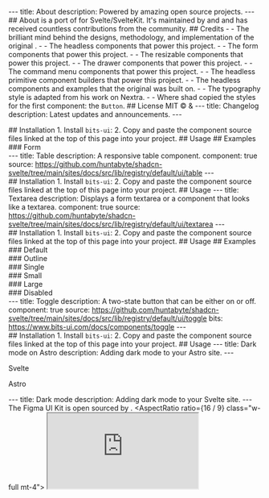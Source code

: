 --- title: About description: Powered by amazing open source projects. --- ## About is a port of for Svelte/SvelteKit. It's maintained by and and has received countless contributions from the community. ## Credits - - The brilliant mind behind the designs, methodology, and implementation of the original . - - The headless components that power this project. - - The form components that power this project. - - The resizable components that power this project. - - The drawer components that power this project. - - The command menu components that power this project. - - The headless primitive component builders that power this project. - - The headless components and examples that the original was built on. - - The typography style is adapted from his work on Nextra. - - Where shad copied the styles for the first component: the `Button`. ## License MIT © & --- title: Changelog description: Latest updates and announcements. --- <script> import { Steps, Callout, ComponentPreview } from '$lib/components/docs' import DashboardDark from '$lib/img/blocks/dashboard-1-dark.jpg?enhanced'; import DashboardLight from '$lib/img/blocks/dashboard-1.jpg?enhanced'; </script> ## March 2024 ### Introducing Blocks  are ready-made components that you can use to build your apps. They are fully responsive, accessible, and composable, meaning they are built using the same principles as the rest of the components in shadcn-svelte. <enhanced:img src={DashboardDark} alt="A screenshot of the dashboard-01 block" class="h-full w-full hidden dark:block mt-6" /> <enhanced:img src={DashboardLight} alt="A screenshot of the dashboard-01 block" class="h-full w-full block dark:hidden mt-6" />  only supports React at the moment, so you can't customize them like you can the original from . However, if having support for Svelte interests you, I'm sure the v0 team would love to hear about it. :) ### New Component: Breadcrumb We've added a new component to the project, . <ComponentPreview name="breadcrumb-demo"> <div /> </ComponentPreview> ### New Component: Scroll Area We've added a new component to the project, , which is built on top of the  component from Bits UI. It supports both vertical and horizontal scrolling, and is designed to provide a consistent experience across all browsers and platforms. #### Examples <ComponentPreview name="scroll-area-demo"> <div /> </ComponentPreview> <ComponentPreview name="scroll-area-horizontal"> <div /> </ComponentPreview> ## February 2024 ### New Component: Resizable We've added a new component to the project, , which is built on top of . PaneForge is still in an early stage, so be sure to raise any issues you find with the library on the . <ComponentPreview name="resizable-demo"> <div /> </ComponentPreview> ### Updated Icon Imports After some feedback about dev server performance, we've updated the way we import icons. With this change, we've decided to move away from the unmaintained `radix-icons-svelte` package to  for the `new-york` style. Instead of importing icons like so:  We now import them directly:  With deep imports, we're preventing Vite from optimizing the entire icon collections, and instead only optimizing the icons that are actually used in your project. From what we've seen, this has a massive impact on dev server performance. Enjoy! 🚀 ### Major Forms Update Formsnap has been completely rewritten to be more flexible, easier to use, and less opinionated. This means we've had to make some changes to the way we use it in `shadcn-svelte`, but once you get the hang of it, you'll find it's much more powerful and less restrictive than the previous iteration. Since the changes are so significant, there isn't a direct migration path from the old version to the new version. You'll need to update your components to use the new API, as well as ensure you're using the latest version of `formsnap` and `sveltekit-superforms`. All of the `Form` components have been updated to use the new API, and you can see live examples of them on the  page. Visit the  documentation  to learn more about the new API and how its used. ## January 2024 We've added four new components to the project, , , , & . ### New Component: Carousel We've added a new component to the project, . <ComponentPreview name="carousel-demo"> <div /> </ComponentPreview> ### New Component: Drawer The Drawer is built on top of  and is a port of , originally created by  for React. <ComponentPreview name="drawer-demo"> <div/> </ComponentPreview> ### New Component: Sonner The Sonner component is provided by , which is a Svelte port of , originally created by  for React. <ComponentPreview name="sonner-demo"> <div/> </ComponentPreview> ### New Component: Pagination Pagination leverages the  component from Bits UI. <ComponentPreview name="pagination-demo"> <div/> </ComponentPreview> ## December 2023 We've added three new components to the project, , , & . ### New Component: Calendar <ComponentPreview name="calendar-demo"> <div/> </ComponentPreview> ### New Component: Range Calendar <ComponentPreview name="range-calendar-demo"> <div/> </ComponentPreview> ### New Component: Date Picker <ComponentPreview name="date-picker-demo"> <div/> </ComponentPreview> ## November 2023 ### New Component: Toggle Group We've added a new component to the library, . <ComponentPreview name="toggle-group-demo"> <div /> </ComponentPreview> ## October 2023 We've added two new components to the library,  & . We've also made some updates to the `<Form.Label />` component that you'll want to be aware of. ### New Component: Command Command is a component that allows you to create a command palette. It's built on top of , which is a Svelte port of . The library is still in its infancy, but we're excited to see where it goes. If you notice any issues, please  with the library. <ComponentPreview name="command-dialog"> <div /> </ComponentPreview> Be sure to check out the  docs for more information. ### New Component: Combobox Combobox is a combination of the `<Command />` & `<Popover />` components. It allows you to create a searchable dropdown menu. <ComponentPreview name="combobox-demo"> <div /> </ComponentPreview> Be sure to check out the  docs for more information. ### Updates to Form #### Form.Label Changes Since we had to make some internal changes to formsnap to fix outstanding issues, there is a slight modification we have to make to the `<Form.Label />` component. The `ids` returned from `getFormField` is now a store, so we need to prefix it with `$`when we use it.  ### Form.Control Formsnap introduced a new component`<Form.Control />`which wraps non-traditional form elements. This allows us to ensure the components are accessible, and work well with the rest of the form components. You'll need to define & export that control in your`form/index.ts`file.  ## August 2023 - Transitions & More ### Transitions To support both enter and exit transitions, we've had to move from`tailwindcss-animate`to . You can still use the`tailwindcss-animate`if you'd like, but you won't have exit transitions on most components. To get the updated transition support, be sure to upgrade to the latest version of`bits-ui`, which at the time of this writing is `0.5.0`. We now provide a custom transition `flyAndScale`) which most components use. It's added to the`utils.ts`file when you`init`a new project. #### Migration If you're using`tailwindcss-animate`and want to migrate to the new transition system, you'll need to do the following: Update your`utils.ts`file to include the`flyAndScale`transition:  Inside the components that use transitions/animations, you'll need to remove the animation classes and add the transition. Here's an example of the`AlertDialog.Content`component:  If you're unsure which specific classes should be removed, you can reference the components in the  to see the changes. ### Events Previous, we were using the same syntax as  for events, as we were simply forwarding them. So you'd have to do`on:m-click`or`on:m-keydown`. While this isn't a huge deal, since we're using components, we decided we wanted to use the same syntax as you would for any other Svelte component. So now you can just do `on:click`or`on:keydown`. Behind the scenes, we're redispatching the event, so the contents of the event are the same, but the syntax is a bit more familiar. #### Migration To migrate to the new event syntax, you'll need to update your components that are forwarding the `m-`events. Ensure you're on the latest version of`bits-ui`before doing so. --- title: CLI description: Use the CLI to add components to your project. --- <script> import { PMExecute } from '$lib/components/docs' </script> ## init Use the`init`command to initialize dependencies for a new project. The`init`command installs dependencies, adds the`cn`util, configures`tailwind.config.cjs`, and creates CSS variables for the project. <PMExecute command="shadcn-svelte@latest init" /> You will be asked a few questions to configure `components.json`:  ### Options  ## add Use the `add`command to add components and dependencies to your project. <PMExecute command="shadcn-svelte@latest add " /> You will be presented with a list of components to choose from:  ### Options  ## update Use the`update`command to update components in your project. This will overwrite any modifications you've made to the components, so be sure to commit your changes before running this command. <PMExecute command="shadcn-svelte@latest update " /> ### Options  ## Outgoing Requests ### Proxy This enables the use of a proxy when sending out requests to fetch from the`shadcn`registry. If the`HTTP*PROXY`or`http_proxy`environment variables have been set, the request library underneath will respect the proxy settings. --- title: components.json description: Configuration for your project. --- <script> import { Callout, ComponentPreview, PMExecute } from '$lib/components/docs' </script> The`components.json`file holds configuration for your project. We use it to understand how your project is set up and how to generate components customized for your project. <Callout class="mt-6"> Note: The <code>components.json</code> file is optional and **only required if you're using the CLI** to add components to your project. If you're using the copy and paste method, you don't need this file. </Callout> You can create a`components.json`file in your project by running the following command: <PMExecute command="shadcn-svelte@latest init" /> See the  for more information. ## $schema You can see the JSON Schema for`components.json`.  ## style The style for your components. **This cannot be changed after initialization.**  <ComponentPreview name="card-with-form"> <div /> </ComponentPreview> ## tailwind Configuration to help the CLI understand how Tailwind CSS is set up in your project. See the  for how to set up Tailwind CSS. ### tailwind.config Path to where your`tailwind.config.js`file is located.  ### tailwind.css Path to the CSS file that imports Tailwind CSS into your project.  ### tailwind.baseColor This is used to generate the default color palette for your components. **This cannot be changed after initialization.**  ## aliases The CLI uses these values and the`alias`config from your`svelte.config.js`file to place generated components in the correct location. Path aliases have to be set up in your`svelte.config.js`file. ### aliases.utils Import alias for your utility functions.  ### aliases.components Import alias for your components.  ## Typescript --- title: Accordion description: A vertically stacked set of interactive headings that each reveal a section of content. component: true source: https://github.com/huntabyte/shadcn-svelte/tree/main/sites/docs/src/lib/registry/default/ui/accordion bits: https://www.bits-ui.com/docs/components/accordion --- <script> import { ComponentPreview, ManualInstall, PMAddComp, PMInstall } from '$lib/components/docs'; </script> <ComponentPreview name="accordion-demo" class="]:sm:max-w-"> <div /> </ComponentPreview> ## Installation <PMAddComp name="accordion" /> <ManualInstall> 1. Install`bits-ui`: <PMInstall command="bits-ui" /> 2. Copy and paste the component source files linked at the top of this page into your project. </ManualInstall> ## Usage --- title: Alert Dialog description: A modal dialog that interrupts the user with important content and expects a response. featured: true component: true source: https://github.com/huntabyte/shadcn-svelte/tree/main/sites/docs/src/lib/registry/default/ui/alert-dialog bits: https://www.bits-ui.com/docs/components/alert-dialog --- <script> import { ComponentPreview, ManualInstall, PMAddComp, PMInstall } from '$lib/components/docs'; </script> <ComponentPreview name="alert-dialog-demo"> <div /> </ComponentPreview> ## Installation <PMAddComp name="alert-dialog" /> <ManualInstall> 1. Install `bits-ui`: <PMInstall command="bits-ui" /> 2. Copy and paste the component source files linked at the top of this page into your project. </ManualInstall> ## Usage --- title: Alert description: Displays a callout for user attention. component: true source: https://github.com/huntabyte/shadcn-svelte/tree/main/sites/docs/src/lib/registry/default/ui/alert --- <script> import { ComponentPreview, ManualInstall, PMAddComp } from '$lib/components/docs'; </script> <ComponentPreview name="alert-demo"> <div /> </ComponentPreview> ## Installation <PMAddComp name="alert" /> <ManualInstall> 1. Copy and paste the component source files linked at the top of this page into your project. </ManualInstall> ## Usage  ## Examples ### Default <ComponentPreview name="alert-demo"> <div /> </ComponentPreview> ### Destructive <ComponentPreview name="alert-destructive"> <div /> </ComponentPreview> --- title: Aspect Ratio description: Displays content within a desired ratio. component: true source: https://github.com/huntabyte/shadcn-svelte/tree/main/sites/docs/src/lib/registry/default/ui/aspect-ratio bits: https://www.bits-ui.com/docs/components/aspect-ratio --- <script> import { ComponentPreview, ManualInstall, PMAddComp, PMInstall } from '$lib/components/docs'; </script> <ComponentPreview name="aspect-ratio-demo"> <div/> </ComponentPreview> ## Installation <PMAddComp name="aspect-ratio" /> <ManualInstall> 1. Install `bits-ui`: <PMInstall command="bits-ui" /> 2. Copy and paste the component source files linked at the top of this page into your project. </ManualInstall> ## Usage --- title: Avatar description: An image element with a fallback for representing the user. component: true source: https://github.com/huntabyte/shadcn-svelte/tree/main/sites/docs/src/lib/registry/default/ui/avatar bits: https://www.bits-ui.com/docs/components/avatar --- <script> import { ComponentPreview, ManualInstall, PMAddComp, PMInstall } from '$lib/components/docs'; </script> <ComponentPreview name="avatar-demo"> <div/> </ComponentPreview> ## Installation <PMAddComp name="avatar" /> <ManualInstall> 1. Install `bits-ui`: <PMInstall command="bits-ui" /> 2. Copy and paste the component source files linked at the top of this page into your project. </ManualInstall> ## Usage --- title: Badge description: Displays a badge or a component that looks like a badge. component: true source: https://github.com/huntabyte/shadcn-svelte/tree/main/sites/docs/src/lib/registry/default/ui/badge --- <script> import { ComponentPreview, ManualInstall, PMAddComp } from '$lib/components/docs'; import { BadgeDemo, BadgeDestructive, BadgeOutline, BadgeSecondary } from '$lib/registry/default/example' </script> <ComponentPreview name="badge-demo"> <div /> </ComponentPreview> ## Installation <PMAddComp name="badge" /> <ManualInstall> 1. Copy and paste the component source files linked at the top of this page into your project. </ManualInstall> ## Usage   ### Link You can use the `badgeVariants`helper to create a link that looks like a badge.  ## Examples ### Default <ComponentPreview name="badge-demo"> <div /> </ComponentPreview> --- ### Secondary <ComponentPreview name="badge-secondary"> <div /> </ComponentPreview> --- ### Outline <ComponentPreview name="badge-outline"> <div /> </ComponentPreview> --- ### Destructive <ComponentPreview name="badge-destructive"> <div /> </ComponentPreview> --- title: Breadcrumb description: Displays the path to the current resource using a hierarchy of links. component: true source: https://github.com/huntabyte/shadcn-svelte/tree/main/sites/docs/src/lib/registry/default/ui/breadcrumb --- <script> import { ComponentPreview, ManualInstall, PMAddComp } from '$lib/components/docs'; </script> <ComponentPreview name="breadcrumb-demo"> <div /> </ComponentPreview> ## Installation <PMAddComp name="breadcrumb" /> <ManualInstall> 1. Copy and paste the component source files linked at the top of this page into your project. </ManualInstall> ## Usage  ## Examples ### Custom separator Use a custom component in the`<slot>`of`<Breadcrumb.Separator />`to create a custom separator. <ComponentPreview name="breadcrumb-separator"> <div /> </ComponentPreview> --- ### Dropdown You can compose`<Breadcrumb.Item />`with a`<DropdownMenu />`to create a dropdown in the breadcrumb. <ComponentPreview name="breadcrumb-dropdown"> <div /> </ComponentPreview> --- ### Collapsed We provide a`<Breadcrumb.Ellipsis />`component to show a collapsed state when the breadcrumb is too long. <ComponentPreview name="breadcrumb-ellipsis"> <div /> </ComponentPreview> --- ### Link component To use a custom link component from your routing library, you can use the`asChild`prop on`<Breadcrumb.Link />`. <ComponentPreview name="breadcrumb-link"> <div /> </ComponentPreview> --- ### Responsive Here's an example of a responsive breadcrumb that composes `<Breadcrumb.Item />`with`<Breadcrumb.Ellipsis />`, `<DropdownMenu />`, and `<Drawer />`. It displays a dropdown on desktop and a drawer on mobile. <ComponentPreview name="breadcrumb-responsive"> <div /> </ComponentPreview> --- title: Button description: Displays a button or a component that looks like a button. featured: true component: true source: https://github.com/huntabyte/shadcn-svelte/tree/main/sites/docs/src/lib/registry/default/ui/button bits: https://www.bits-ui.com/docs/components/button --- <script> import { ComponentPreview, ManualInstall, PMAddComp, PMInstall } from '$lib/components/docs'; </script> <ComponentPreview name="button-demo"> <div /> </ComponentPreview> ## Installation <PMAddComp name="button" /> <ManualInstall> 1. Install `bits-ui`: <PMInstall command="bits-ui" /> 2. Copy and paste the component source files linked at the top of this page into your project. </ManualInstall> ## Usage   ### Link You can convert the `<button>`into an`<a>`element by simply passing an`href`as a prop.  Alternatively, you can use the`buttonVariants`helper to create a link that looks like a button.  ## Examples ### Primary <ComponentPreview name="button-demo"> <div /> </ComponentPreview> --- ### Secondary <ComponentPreview name="button-secondary"> <div /> </ComponentPreview> --- ### Destructive <ComponentPreview name="button-destructive"> <div /> </ComponentPreview> --- ### Outline <ComponentPreview name="button-outline"> <div /> </ComponentPreview> --- ### Ghost <ComponentPreview name="button-ghost"> <div /> </ComponentPreview> --- ### Link <ComponentPreview name="button-link"> <div /> </ComponentPreview> --- ### With Icon <ComponentPreview name="button-with-icon"> <div /> </ComponentPreview> --- ### Icon <ComponentPreview name="button-icon"> <div /> </ComponentPreview> --- ### Loading <ComponentPreview name="button-loading"> <div /> </ComponentPreview> --- title: Calendar description: A calendar component that allows users to select dates. component: true source: https://github.com/huntabyte/shadcn-svelte/tree/main/sites/docs/src/lib/registry/default/ui/calendar bits: https://www.bits-ui.com/docs/components/calendar --- <script> import { ComponentPreview, ManualInstall, Callout, PMAddComp, PMInstall } from '$lib/components/docs'; </script> <ComponentPreview name="calendar-demo"> <div /> </ComponentPreview> ## About The`<Calendar />`component is built on top of the  component, which uses the  package to handle dates. If you're looking for a range calendar, check out the  component. ## Installation <PMAddComp name="calendar" /> <ManualInstall> 1. Install`bits-ui`and`@internationalized/date`: <PMInstall command="bits-ui @internationalized/date" /> 2. Copy and paste the component source files linked at the top of this page into your project. </ManualInstall> ## Date Picker You can use the `<Calendar />`component to build a date picker. See the  page for more information. ## Examples ### Form <ComponentPreview name="date-picker-demo"> <div /> </ComponentPreview> ## Advanced Customization The`<Calendar />`component can be combined with other components to create a more complex calendar. <Callout> By default, we export the combined Calendar component as <code>Calendar</code> as there are quite a few pieces that need to be combined to create it. We're modifying that component in the examples below. </Callout> ### Month & Year Selects Here's an example of how you could create a calendar with month and year select dropdowns instead of the previous and next buttons. <ComponentPreview name="calendar-with-selects"> <div /> </ComponentPreview> --- title: Card description: Displays a card with header, content, and footer. featured: true source: https://github.com/huntabyte/shadcn-svelte/tree/main/sites/docs/src/lib/registry/default/ui/card --- <script> import { ComponentPreview, ManualInstall, PMAddComp } from '$lib/components/docs'; </script> <ComponentPreview name="card-with-form"> <div /> </ComponentPreview> ## Installation <PMAddComp name="card" /> <ManualInstall> 1. Copy and paste the component source files linked at the top of this page into your project. </ManualInstall> ## Usage  ### Modify the heading level By default, the`<Card.Title>`component renders an`<h3>`element. You can change this by passing a`tag`prop to the component. For example:  ...  ## Examples <ComponentPreview name="card-demo"> <div /> </ComponentPreview> --- title: Carousel description: A carousel with motion and swipe built using Embla. component: true source: https://github.com/huntabyte/shadcn-svelte/tree/main/sites/docs/src/lib/registry/default/ui/carousel bits: https://www.embla-carousel.com/get-started/svelte/ --- <script> import { ComponentPreview, ManualInstall, PMAddComp, PMInstall } from '$lib/components/docs'; </script> <ComponentPreview name="carousel-demo"> <div /> </ComponentPreview> ## About The carousel component is built using the  library. ## Installation <PMAddComp name="carousel" /> <ManualInstall> 1. Install`embla-carousel-svelte`: <PMInstall command="embla-carousel-svelte -D" /> 2. Copy and paste the component source files linked at the top of this page into your project. </ManualInstall> ## Usage  ## Examples ### Sizes To set the size of the items, you can use the `basis`utility class on the`<Carousel.Item />`. <ComponentPreview name="carousel-size"> <div /> </ComponentPreview>   ### Spacing To set the spacing between the items, we use a `pl-`utility on the`<Carousel.Item />`and a negative`-ml-`on the`<Carousel.Content />`. <ComponentPreview name="carousel-spacing"> <div /> </ComponentPreview>   ### Orientation Use the `orientation`prop to set the orientation of the carousel. <ComponentPreview name="carousel-orientation"> <div /> </ComponentPreview>  ## Options You can pass options to the carousel using the`opts`prop. See the  for more information.  ## API Use reactive state and the`bind:api`directive to get an instance of the carousel API. <ComponentPreview name="carousel-api"> <div /> </ComponentPreview>  ## Events You can listen to events using the api instance from`bind:api`.  ## Plugins You can use the `plugins`prop to add plugins to the carousel.  <ComponentPreview name="carousel-plugin"> <div /> </ComponentPreview> See the  for more information on using plugins. --- title: Checkbox description: A control that allows the user to toggle between checked and not checked. component: true source: https://github.com/huntabyte/shadcn-svelte/tree/main/sites/docs/src/lib/registry/default/ui/checkbox bits: https://www.bits-ui.com/docs/components/checkbox --- <script> import { ComponentPreview, ManualInstall, PMAddComp, PMInstall } from '$lib/components/docs'; </script> <ComponentPreview name="checkbox-demo"> <div /> </ComponentPreview> ## Installation <PMAddComp name="checkbox" /> <ManualInstall> 1. Install`bits-ui`: <PMInstall command="bits-ui" /> 2. Copy and paste the component source files linked at the top of this page into your project. </ManualInstall> ## Usage   ## Examples ### With Text <ComponentPreview name="checkbox-with-text"> <div /> </ComponentPreview> ### Disabled <ComponentPreview name="checkbox-disabled"> <div /> </ComponentPreview> ### Form <ComponentPreview name="checkbox-form-single"> <div /> </ComponentPreview> <ComponentPreview name="checkbox-form-multiple"> <div /> </ComponentPreview> --- title: Collapsible description: An interactive component which expands/collapses a panel. component: true featured: true source: https://github.com/huntabyte/shadcn-svelte/tree/main/sites/docs/src/lib/registry/default/ui/collapsible bits: https://www.bits-ui.com/docs/components/collapsible --- <script> import { ComponentPreview, ManualInstall, PMAddComp, PMInstall } from '$lib/components/docs'; </script> <ComponentPreview name="collapsible-demo"> <div /> </ComponentPreview> ## Installation <PMAddComp name="collapsible" /> <ManualInstall> 1. Install `bits-ui`: <PMInstall command="bits-ui" /> 2. Copy and paste the component source files linked at the top of this page into your project. </ManualInstall> ## Usage --- title: Combobox description: Autocomplete input and command palette with a list of suggestions. component: true --- <script> import { ComponentPreview, ManualInstall, Callout } from '$lib/components/docs'; </script> <ComponentPreview name="combobox-demo"> <div /> </ComponentPreview> ## Installation The Combobox is built using a composition of the `<Popover />`and the`<Command />`components. See installation instructions for the  and the  components. ## Usage  ## Examples ### Combobox <ComponentPreview name="combobox-demo"> <div /> </ComponentPreview> ### Popover <ComponentPreview name="combobox-popover"> <div /> </ComponentPreview> ### Dropdown menu <ComponentPreview name="combobox-dropdown-menu"> <div /> </ComponentPreview> ### Form Since the Combobox is built using the`<Popover />`and the`<Command />`components, we need to use the`<Form.Control />`component.`<Form.Control />`enables us to apply the right`aria-*`attributes to non-standard form elements, and adds a hidden input to ensure the form is submitted with the correct value. Note: You must be on version`0.5.0`or higher of`formsnap`for this to work correctly. <ComponentPreview name="combobox-form"> <div /> </ComponentPreview> --- title: Command description: Fast, composable, unstyled command menu for Svelte. component: true source: https://github.com/huntabyte/shadcn-svelte/tree/main/sites/docs/src/lib/registry/default/ui/command bits: https://github.com/huntabyte/cmdk-sv --- <script> import { ComponentPreview, ManualInstall, Callout, PMAddComp, PMInstall } from '$lib/components/docs'; </script> <ComponentPreview name="command-demo" align="start" > <div /> </ComponentPreview> ## About The`<Command />`component uses the  library to provide a fast, composable, unstyled command menu for Svelte. <Callout> **Note:**`cmdk-sv`is a new library and is still in alpha. While I don't anticipate a ton of breaking changes, as the API aligns with the original, I want to bring this to your awareness. If you find any bugs, please  with the library, rather than this project. </Callout> ## Installation <PMAddComp name="command" /> <ManualInstall> 1. Install`cmdk-sv`and`bits-ui`: <PMInstall command="cmdk-sv bits-ui" /> 2. Copy and paste the component source files linked at the top of this page into your project. </ManualInstall> ## Usage  ## Examples ### Dialog <ComponentPreview name="command-dialog"> <div /> </ComponentPreview> To show the command menu in a dialog, use the `<Command.Dialog />`component instead of`<Command.Root />`. It accepts props for both the `<Dialog.Root />`and`<Command.Root />`components. --- title: Context Menu description: Displays a menu to the user — such as a set of actions or functions — triggered by right click. component: true source: https://github.com/huntabyte/shadcn-svelte/tree/main/sites/docs/src/lib/registry/default/ui/context-menu bits: https://www.bits-ui.com/docs/components/context-menu --- <script> import { ComponentPreview, ManualInstall, PMAddComp, PMInstall } from '$lib/components/docs' </script> <ComponentPreview name="context-menu-demo"> <div /> </ComponentPreview> ## Installation <PMAddComp name="context-menu" /> <ManualInstall> 1. Install`bits-ui`: <PMInstall command="bits-ui" /> 2. Copy and paste the component source files linked at the top of this page into your project. </ManualInstall> ## Usage --- title: Data Table description: Powerful table and datagrids built using Svelte Headless Table. component: true source: https://github.com/huntabyte/shadcn-svelte/tree/main/sites/docs/src/lib/registry/default/example/data-table-demo.svelte --- <script> import { ComponentPreview, ManualInstall, Callout, Steps, PMAddComp, PMInstall } from '$lib/components/docs' </script> <ComponentPreview name="data-table-demo"> <div /> </ComponentPreview> ## Introduction Data tables are difficult to componentize because of the wide variety of features they support, and the uniqueness of every data set. So instead of trying to create a one-size-fits-all solution, we've created a guide to help you build your own data tables. We'll start with the basic `<Table />`component, and work our way up to a fully-featured data table. <Callout> <strong>Tip:</strong> If you find yourself using the same table in multiple places, you can always extract it into a reusable component. </Callout> ## Table of Contents This guide will show you how to use  and the`<Table />`component to build your own custom data table. We'll cover the following topics: - Basic Table - Row Actions - Pagination - Sorting - Filtering - Visibility - Row Selection - Reusable Components ## Installation 1. Add the`<Table />`component to your project: <PMAddComp name="table" /> 2. Add`svelte-headless-table`as a dependency: <PMInstall command="svelte-headless-table" /> ## Prerequisites We're going to build a table to show recent payments. Here's what our data looks like:  ## Project Structure Start by creating a route where your data table will live , along with the following files:  -`data-table.svelte`will contain the`<Table />`component all of our data table logic. -`data-table-actions.svelte`will contain the actions menu for each row. -`data-table-checkbox.svelte`will contain the checkbox for each row. -`+page.svelte`is where we'll render and access`<DataTable />`component. ## Basic Table Let's start by building a basic table. <Steps> ### Get/Add Data Before we can initialize a table, we need to get our data. You can retrieve your data from anywhere, but for this example we'll use a`payments`array.  ### Initialize Table Next, we'll initialize a new table using`svelte-headless-table`.  ### Create Columns Now that we have a table, we can define our columns.  The last column is where we'll render a menu of actions for each row. ### Create View Model & Render Table Finally, we'll create a view model which we'll use to build our table.  ### Render the table Finally, we'll render our table in our `+page.svelte`file.  </Steps> ## Cell Formatting Now that we have a basic table, let's format the`amount`cell to display the dollar amount. We'll also align the cell to the right. <Steps> ### Update columns definition First, we'll update our columns definition for the`amount`column to return a formatted string.  ### Update styles Now that we're returning a formatted string, let's now align the`amount`header and cell to the right. We'll also capitalize our`status`cell values.  You can use this approach to customize the styles of any cell in your table. In the following sections, we'll demonstrate how you can use a component to render a cell as well. </Steps> ## Row Actions Let's now add row actions to our table. We'll use a`<DropdownMenu />`and`<Button />`component for this. <Steps> ### Create actions component We'll start by creating a new component called`data-table-actions.svelte`which will contain our actions menu. It's going to receive an`id`prop, which we'll use to identify and perform specific actions on the row.  ### Update columns definition Now that we've defined our actions component, let's update our`actions`column definition to use it.  We're just passing the`id`to our actions component, but you could pass whatever information you need to perform actions on the row. In this example, we could use the`id`to make a DELETE request to our API to delete the payment. </Steps> ## Pagination Next, we'll add pagination to our table <Steps> ### Enable the`addPagination`plugin  ### Add pagination controls We can add pagination controls to our table using the`<Button />`component and the`hasNextPage`, `hasPreviousPage`, and `pageIndex`variables.  See the  for more information on how to customize the pagination behavior. </Steps> ## Sorting Let's make the email column sortable. <Steps> ### Enable the`addSortBy`plugin Let's enable the`addSortBy`plugin and import the`<ArrowUpDown />`icon which we'll use to indicate the sort option for the column.  ### Make header cell sortable We can now update the`email`header cell to add sorting controls.  See the  for more information on how to customize the sort behavior. </Steps> ## Filtering Let's add a search input to filter emails in our table. <Steps> ### Enable the`addTableFilter`plugin We'll start by enabling the`addTableFilter`plugin and importing the`<Input />`component we'll use for the search input.  We're excluding all columns except for`email`from the filter plugin, and we're using a case-insensitive filter function to match the email value. ### Add search input Now that our table is configured to filter by email, let's add a search input on top of our table.  Since`filterValue`is a store, we can bind it to the input value and it will automatically update as the user types. See the  for more information on how to customize the filtering behavior. </Steps> ## Visibility Let's add the ability to control which columns are visible in our table. <Steps> ### Enable`addHiddenColumns`plugin We'll start by enabling the`addHiddenColumns`plugin. We'll also need a`<ChevronDown />`icon and the`<DropdownMenu />`component in the next step.  We're setting the`hiddenColumnIds`store from the plugin whenever`hideForId`changes to reflect our newly chosen hidden/shown columns. ### Add column visibility controls Now we'll use the icon and`<DropdownMenu />`we imported in the previous step to render a menu of columns that can be hidden.  See the  for more information. </Steps> ## Row Selection Next, we're going to add row selection to our table. <Steps> ### Create checkbox component We'll start by creating a new component called`data-table-checkbox.svelte`which will be used to render a checkbox for each row.  ### Enable`addSelectedRows`plugin Next, we'll enable the`addSelectedRows`plugin and import the`<Checkbox />`component we just created.  ### Update styles & show selected rows To accommodate the checkbox, we'll need to update our table styles. We'll also add a message to show how many rows are selected.  See the  for more information on how to customize the selection behavior. </Steps> --- title: Date Picker description: A date picker component with range and presets. component: true source: https://github.com/huntabyte/shadcn-svelte/blob/main/sites/docs/src/lib/registry/default/example/date-picker-demo.svelte --- <script> import { ComponentPreview, ManualInstall } from '$lib/components/docs'; </script> <ComponentPreview name="date-picker-demo"> <div /> </ComponentPreview> ## Installation The Date Picker is built using a composition of the`<Popover />`and either the`<Calendar />`or`<RangeCalendar />`components. See installations instructions for the , , and  components. ## Usage  ## Examples ### Date Picker <ComponentPreview name="date-picker-demo"> <div /> </ComponentPreview> ### Date Range Picker <ComponentPreview name="date-picker-with-range"> <div /> </ComponentPreview> ### With Presets <ComponentPreview name="date-picker-with-presets"> <div /> </ComponentPreview> ### Form <ComponentPreview name="date-picker-form"> <div /> </ComponentPreview> --- title: Dialog description: A window overlaid on either the primary window or another dialog window, rendering the content underneath inert. component: true featured: true source: https://github.com/huntabyte/shadcn-svelte/tree/main/sites/docs/src/lib/registry/default/ui/dialog bits: https://www.bits-ui.com/docs/components/dialog --- <script> import { ComponentPreview, ManualInstall, PMAddComp, PMInstall } from '$lib/components/docs'; </script> <ComponentPreview name="dialog-demo"> <div /> </ComponentPreview> ## Installation <PMAddComp name="dialog" /> <ManualInstall> 1. Install`bits-ui`: <PMInstall command="bits-ui" /> 2. Copy and paste the component source files linked at the top of this page into your project. </ManualInstall> ## Usage --- title: Drawer description: A drawer component for Svelte. component: true source: https://github.com/huntabyte/shadcn-svelte/tree/main/sites/docs/src/lib/registry/default/ui/drawer bits: https://www.vaul-svelte.com --- <script> import { ComponentPreview, ManualInstall, PMAddComp, PMInstall } from '$lib/components/docs' </script> <ComponentPreview name="drawer-demo"> <div /> </ComponentPreview> ## About Drawer is built on top of , which is a Svelte port of  by . ## Installation <PMAddComp name="drawer" /> <ManualInstall> 1. Install `vaul-svelte`: <PMInstall command="vaul-svelte" /> 2. Copy and paste the component source files linked at the top of this page into your project. </ManualInstall> ## Usage  ## Examples ### Responsive Dialog You can combine the `Dialog`and`Drawer`components to create a responsive dialog. This renders a`Dialog`on desktop and a`Drawer`on mobile. <ComponentPreview name="drawer-dialog"> <div /> </ComponentPreview> --- title: Dropdown Menu description: Displays a menu to the user — such as a set of actions or functions — triggered by a button. component: true source: https://github.com/huntabyte/shadcn-svelte/tree/main/sites/docs/src/lib/registry/default/ui/dropdown-menu bits: https://www.bits-ui.com/docs/components/dropdown-menu --- <script> import { ComponentPreview, ManualInstall, PMAddComp, PMInstall } from '$lib/components/docs' </script> <ComponentPreview name="dropdown-menu-demo"> <div /> </ComponentPreview> ## Installation <PMAddComp name="dropdown-menu" /> <ManualInstall> 1. Install`bits-ui`: <PMInstall command="bits-ui" /> 2. Copy and paste the component source files linked at the top of this page into your project. </ManualInstall> ## Usage  ## Examples ### Checkboxes <ComponentPreview name="dropdown-menu-checkboxes"> <div /> </ComponentPreview> ### Radio Group <ComponentPreview name="dropdown-menu-radio-group"> <div /> </ComponentPreview> --- title: Formsnap & Superforms description: Building forms with Formsnap, Superforms, & Zod. --- <script> import { Steps, ComponentPreview, FormPreview, PMAddComp, PMInstall } from '$lib/components/docs'; export let form; </script> Forms are tricky. They are one of the most common things you'll build in a web application, but also one of the most complex. Well-designed HTML forms are: - Well-structured and semantically correct. - Easy to use and navigate . - Accessible with ARIA attributes and proper labels. - Has support for client and server side validation. - Well-styled and consistent with the rest of the application. In this guide, we will take a look at building forms with ,  and . ## Features The `Form`components offered by`shadcn-svelte`are wrappers around`formsnap`&`sveltekit-superforms`which provide a few things: - Composable components for building forms. - Form field components for scoping form state. - Form validation using  or any other validation library supported by . - Applies the correct`aria`attributes to form fields based on states. - Enables you to easily use various components like , , ,  and other form components with forms. If you aren't familiar with  & , you should check out their documentation first, as this guide assumes you have a basic understanding of how they work together. ## Anatomy  ## Example  ## Installation <PMAddComp name="form" /> ## Usage <Steps> ### Create a form schema Define the shape of your form using a Zod schema. You can read more about using Zod in the . We're going to define it in a file called`schema.ts`in the same directory as our page component, but you can put it anywhere you like.  ### Return the form from the route's load function  ### Create a form component For this example, we'll be passing the`form`returned from the load function as a prop to this component. To ensure it's typed properly, we'll use the`SuperValidated`type from`sveltekit-superforms`, and pass in the type of our form schema.  The `name`, `id`, and all accessibility attributes are applied to the input by spreading the `attrs`object from the`Form.Control`component. The`Form.Label`will automatically be associated with the input using the`for`attribute, so you don't have to worry about that. ### Create a page component that uses the form We'll pass the`form`from the data returned from the load function to the form component we created above.  ### Create an Action that handles the form submission  ### Done That's it. You now have a fully accessible form that is type-safe and has client & server side validation. <FormPreview {form} /> </Steps> ## Next Steps Be sure to check out the  and  documentation for more information on how to use them. ## Examples See the following links for more examples on how to use the other`Form`components: -  -  -  -  -  -  - --- title: Hover Card description: For sighted users to preview content available behind a link. component: true source: https://github.com/huntabyte/shadcn-svelte/tree/main/sites/docs/src/lib/registry/default/ui/hover-card bits: https://www.bits-ui.com/docs/components/link-preview --- <script> import { ComponentPreview, ManualInstall, PMAddComp, PMInstall } from '$lib/components/docs'; </script> <ComponentPreview name="hover-card-demo"> <div /> </ComponentPreview> ## Installation <PMAddComp name="hover-card" /> <ManualInstall> 1. Install`bits-ui`: <PMInstall command="bits-ui" /> 2. Copy and paste the component source files linked at the top of this page into your project. </ManualInstall> ## Usage --- title: Input description: Displays a form input field or a component that looks like an input field. component: true source: https://github.com/huntabyte/shadcn-svelte/tree/main/sites/docs/src/lib/registry/default/ui/input --- <script> import { ComponentPreview, ManualInstall, PMAddComp} from '$lib/components/docs'; export let form; </script> <ComponentPreview name="input-demo"> <div /> </ComponentPreview> ## Installation <PMAddComp name="input" /> <ManualInstall> 1. Copy and paste the component source files linked at the top of this page into your project. </ManualInstall> ## Usage  ## Examples ### Default <ComponentPreview name="input-demo"> <div /> </ComponentPreview> ### Disabled <ComponentPreview name="input-disabled"> <div /> </ComponentPreview> ### With Label <ComponentPreview name="input-with-label"> <div /> </ComponentPreview> ### With Text <ComponentPreview name="input-with-text"> <div /> </ComponentPreview> ### With Button <ComponentPreview name="input-with-button"> <div /> </ComponentPreview> ### File <ComponentPreview name="input-file"> <div /> </ComponentPreview> ### Form <ComponentPreview name="form-demo" {form}> <div /> </ComponentPreview> --- title: Label description: Renders an accessible label associated with controls. component: true source: https://github.com/huntabyte/shadcn-svelte/tree/main/sites/docs/src/lib/registry/default/ui/label bits: https://www.bits-ui.com/docs/components/label --- <script> import { ComponentPreview, ManualInstall, PMAddComp, PMInstall } from '$lib/components/docs'; </script> <ComponentPreview name="label-demo"> <div /> </ComponentPreview> ## Installation <PMAddComp name="label" /> <ManualInstall> 1. Install `bits-ui`: <PMInstall command="bits-ui" /> 2. Copy and paste the component source files linked at the top of this page into your project. </ManualInstall> ## Usage --- title: Menubar description: A visually persistent menu common in desktop applications that provides quick access to a consistent set of commands. component: true source: https://github.com/huntabyte/shadcn-svelte/tree/main/sites/docs/src/lib/registry/default/ui/menubar bits: https://www.bits-ui.com/docs/components/menubar --- <script> import { ComponentPreview, ManualInstall, PMAddComp, PMInstall } from '$lib/components/docs' </script> <ComponentPreview name="menubar-demo"> </ComponentPreview> ## Installation <PMAddComp name="menubar" /> <ManualInstall> 1. Install `bits-ui`: <PMInstall command="bits-ui" /> 2. Copy and paste the component source files linked at the top of this page into your project. </ManualInstall> ## Usage --- title: Pagination description: Pagination with page navigation, next and previous links. component: true source: https://github.com/huntabyte/shadcn-svelte/tree/main/sites/docs/src/lib/registry/default/ui/pagination bits: https://www.bits-ui.com/docs/components/pagination --- <script> import { ComponentPreview, ManualInstall, PMAddComp, PMInstall } from '$lib/components/docs'; </script> <ComponentPreview name="pagination-demo" > <div /> </ComponentPreview> ## Installation <PMAddComp name="pagination" /> <ManualInstall> 1. Install `bits-ui`: <PMInstall command="bits-ui" /> 2. Copy and paste the component source files linked at the top of this page into your project. </ManualInstall> ## Usage --- title: Popover description: Displays rich content in a portal, triggered by a button. component: true source: https://github.com/huntabyte/shadcn-svelte/tree/main/sites/docs/src/lib/registry/default/ui/popover bits: https://www.bits-ui.com/docs/components/popover --- <script> import { ComponentPreview, ManualInstall, PMAddComp, PMInstall } from '$lib/components/docs'; </script> <ComponentPreview name="popover-demo"> <div /> </ComponentPreview> ## Installation <PMAddComp name="popover" /> <ManualInstall> 1. Install `bits-ui`: <PMInstall command="bits-ui" /> 2. Copy and paste the component source files linked at the top of this page into your project. </ManualInstall> ## Usage --- title: Progress description: Displays an indicator showing the completion progress of a task, typically displayed as a progress bar. component: true source: https://github.com/huntabyte/shadcn-svelte/tree/main/sites/docs/src/lib/registry/default/ui/progress bits: https://www.bits-ui.com/docs/components/progress --- <script> import { ComponentPreview, ManualInstall, PMAddComp, PMInstall } from '$lib/components/docs'; </script> <ComponentPreview name="progress-demo"> <div /> </ComponentPreview> ## Installation <PMAddComp name="progress" /> <ManualInstall> 1. Install `bits-ui`: <PMInstall command="bits-ui" /> 2. Copy and paste the component source files linked at the top of this page into your project. </ManualInstall> ## Usage --- title: Radio Group description: A set of checkable buttons—known as radio buttons—where no more than one of the buttons can be checked at a time. component: true source: https://github.com/huntabyte/shadcn-svelte/tree/main/sites/docs/src/lib/registry/default/ui/radio-group bits: https://www.bits-ui.com/docs/components/radio-group --- <script> import { ComponentPreview, ManualInstall, PMAddComp, PMInstall } from '$lib/components/docs'; </script> <ComponentPreview name="radio-group-demo"> <div /> </ComponentPreview> ## Installation <PMAddComp name="radio-group" /> <ManualInstall> 1. Install `bits-ui`: <PMInstall command="bits-ui" /> 2. Copy and paste the component source files linked at the top of this page into your project. </ManualInstall> ## Usage  ## Examples ### Form <ComponentPreview name="radio-group-form"> <div /> </ComponentPreview> --- title: Range Calendar description: A calendar component that allows users to select a range of dates. component: true source: https://github.com/huntabyte/shadcn-svelte/tree/main/sites/docs/src/lib/registry/default/ui/range-calendar bits: https://www.bits-ui.com/docs/components/range-calendar --- <script> import { ComponentPreview, ManualInstall, PMAddComp, PMInstall } from '$lib/components/docs'; </script> <ComponentPreview name="range-calendar-demo"> <div /> </ComponentPreview> ## About The `<RangeCalendar />`component is built on top of the  component, which uses the  package to handle dates. ## Installation <PMAddComp name="range-calendar" /> <ManualInstall> 1. Install`bits-ui`and`@internationalized/date`: <PMInstall command="bits-ui @internationalized/date" /> 2. Copy and paste the component source files linked at the top of this page into your project. </ManualInstall> --- title: Resizable description: Accessible resizable panel groups and layouts with keyboard support. component: true source: https://github.com/huntabyte/shadcn-svelte/tree/main/sites/docs/src/lib/registry/default/ui/resizable bits: https://paneforge.com --- <script> import { ComponentPreview, ManualInstall, PMAddComp, PMInstall } from '$lib/components/docs' </script> <ComponentPreview name="resizable-demo"> <div /> </ComponentPreview> ## About The `Resizable`component is built on top of  by . Visit the  for all the available props and abilities of the`Resizable`component. ## Installation <PMAddComp name="resizable" /> <ManualInstall> 1. Install`paneforge`: <PMInstall command="paneforge" /> 2. Copy and paste the component source files linked at the top of this page into your project. </ManualInstall> ## Usage  ## Examples ### Vertical Use the `direction`prop to set the direction of the resizable panels. <ComponentPreview name="resizable-vertical"> <div /> </ComponentPreview>  ### Handle You can set or hide the handle by using the`withHandle`prop on the`ResizableHandle`component. <ComponentPreview name="resizable-handle"> <div /> </ComponentPreview> --- title: Scroll Area description: Augments native scroll functionality for custom, cross-browser styling. component: true source: https://github.com/huntabyte/shadcn-svelte/tree/main/sites/docs/src/lib/registry/default/ui/scroll-area bits: https://bits-ui.com/docs/components/scroll-area --- <script> import { ComponentPreview, ManualInstall, PMAddComp, PMInstall } from '$lib/components/docs'; </script> <ComponentPreview name="scroll-area-demo"> <div /> </ComponentPreview> ## Installation <PMAddComp name="scroll-area" /> <ManualInstall> 1. Install`bits-ui`: <PMInstall command="bits-ui" /> 2. Copy and paste the component source files linked at the top of this page into your project. </ManualInstall> ## Usage  ## Examples ### Horizontal Scrolling Set the `orientation`prop to`"horizontal"`to enable horizontal scrolling. <ComponentPreview name="scroll-area-horizontal"> <div /> </ComponentPreview> ### Horizontal and Vertical Scrolling Set the`orientation`prop to`"both"`to enable both horizontal and vertical scrolling. <ComponentPreview name="scroll-area-both"> <div /> </ComponentPreview> --- title: Select description: Displays a list of options for the user to pick from—triggered by a button. component: true source: https://github.com/huntabyte/shadcn-svelte/tree/main/sites/docs/src/lib/registry/default/ui/select bits: https://www.bits-ui.com/docs/components/select --- <script> import { ComponentPreview, ManualInstall, PMAddComp, PMInstall } from '$lib/components/docs' </script> <ComponentPreview name="select-demo"> <div /> </ComponentPreview> ## Installation <PMAddComp name="select" /> <ManualInstall> 1. Install`bits-ui`: <PMInstall command="bits-ui" /> 2. Copy and paste the component source files linked at the top of this page into your project. </ManualInstall> ## Usage  ## Examples ### Form For more advanced usage and to learn how to implement `multiple`Select components in a form, check out the  on Formsnap. <ComponentPreview name="select-form"> <div /> </ComponentPreview> --- title: Separator description: Visually or semantically separates content. component: true source: https://github.com/huntabyte/shadcn-svelte/tree/main/sites/docs/src/lib/registry/default/ui/separator bits: https://www.bits-ui.com/docs/components/separator --- <script> import { ComponentPreview, ManualInstall, PMAddComp, PMInstall } from '$lib/components/docs'; </script> <ComponentPreview name="separator-demo"> <div /> </ComponentPreview> ## Installation <PMAddComp name="separator" /> <ManualInstall> 1. Install`bits-ui`: <PMInstall command="bits-ui" /> 2. Copy and paste the component source files linked at the top of this page into your project. </ManualInstall> ## Usage --- title: Sheet description: Extends the Dialog component to display content that complements the main content of the screen. component: true source: https://github.com/huntabyte/shadcn-svelte/tree/main/sites/docs/src/lib/registry/default/ui/sheet bits: https://www.bits-ui.com/docs/components/dialog --- <script> import { ComponentPreview, ManualInstall, PMAddComp, PMInstall } from '$lib/components/docs'; </script> <ComponentPreview name="sheet-demo"> <div /> </ComponentPreview> ## Installation <PMAddComp name="sheet" /> <ManualInstall> 1. Install `bits-ui`: <PMInstall command="bits-ui" /> 2. Copy and paste the component source files linked at the top of this page into your project. </ManualInstall> ## Usage  ## Examples ### Side Pass the `side`property to`<SheetContent />`to indicate the edge of the screen where the component will appear. The values can be`top`, `right`, `bottom`or`left`. <ComponentPreview name="sheet-side"> <div /> </ComponentPreview> --- title: Skeleton description: Use to show a placeholder while content is loading. component: true source: https://github.com/huntabyte/shadcn-svelte/tree/main/sites/docs/src/lib/registry/default/ui/skeleton --- <script> import { ComponentPreview, ManualInstall, PMAddComp, PMInstall } from '$lib/components/docs'; </script> <ComponentPreview name="skeleton-demo"> <div /> </ComponentPreview> ## Installation <PMAddComp name="skeleton" /> <ManualInstall> 1. Copy and paste the component source files linked at the top of this page into your project. </ManualInstall> ## Usage --- title: Slider description: An input where the user selects a value from within a given range. component: true source: https://github.com/huntabyte/shadcn-svelte/tree/main/sites/docs/src/lib/registry/default/ui/slider bits: https://www.bits-ui.com/docs/components/slider --- <script> import { ComponentPreview, ManualInstall, PMAddComp, PMInstall } from '$lib/components/docs'; </script> <ComponentPreview name="slider-demo"> <div /> </ComponentPreview> ## Installation <PMAddComp name="slider" /> <ManualInstall> 1. Install `bits-ui`: <PMInstall command="bits-ui" /> 2. Copy and paste the component source files linked at the top of this page into your project. </ManualInstall> ## Usage --- title: Sonner description: An opinionated toast component for Svelte. component: true source: https://github.com/huntabyte/shadcn-svelte/tree/main/sites/docs/src/lib/registry/default/ui/sonner --- <script> import { ComponentPreview, ManualInstall, Steps, Step, PMAddComp, PMInstall } from '$lib/components/docs'; </script> <ComponentPreview name="sonner-demo"> <div /> </ComponentPreview> ## About The Sonner component is provided by , which is a Svelte port of , originally created by  for React. ## Installation <Steps> <Step> Setup theme support </Step> By default, Sonner will use the user's system preferences to determine whether to show the light or dark theme. To get around this, you can either pass in a custom `theme`prop to the component, or simply use  which you can hardcode to`dark`or`light`mode should you wish. You can learn more about setting up Dark Mode support . If you wish to opt out of Dark Mode support, you can uninstall`mode-watcher`and remove the`theme`prop from the component after installing via CLI, or manually install the component and don't include`mode-watcher`<Step> Run the following command: </Step> <PMAddComp name="sonner" /> <Step> Add the Toaster component </Step> Note: Make sure you are adding the import from the path`"$lib/components/ui/sonner"` not `"svelte-sonner"`.  </Steps> <ManualInstall> 1. Install `svelte-sonner`: <PMInstall command="svelte-sonner" /> 2. Copy and paste the component source files linked at the top of this page into your project. </ManualInstall> ## Usage --- title: Switch description: A control that allows the user to toggle between checked and not checked. component: true source: https://github.com/huntabyte/shadcn-svelte/tree/main/sites/docs/src/lib/registry/default/ui/switch bits: https://www.bits-ui.com/docs/components/switch --- <script> import { ComponentPreview, ManualInstall, PMAddComp, PMInstall } from '$lib/components/docs'; </script> <ComponentPreview name="switch-demo"> <div /> </ComponentPreview> ## Installation <PMAddComp name="switch" /> <ManualInstall> 1. Install `bits-ui`: <PMInstall command="bits-ui" /> 2. Copy and paste the component source files linked at the top of this page into your project. </ManualInstall> ## Usage ## Examples ### Form <ComponentPreview name="switch-form"> <div /> </ComponentPreview> --- title: Table description: A responsive table component. component: true source: https://github.com/huntabyte/shadcn-svelte/tree/main/sites/docs/src/lib/registry/default/ui/table --- <script> import { ComponentPreview, ManualInstall, PMAddComp } from '$lib/components/docs'; </script> <ComponentPreview name="table-demo"> <div /> </ComponentPreview> ## Installation <PMAddComp name="table" /> <ManualInstall> 1. Copy and paste the component source files linked at the top of this page into your project. </ManualInstall> ## Usage --- title: Tabs description: A set of layered sections of content—known as tab panels—that are displayed one at a time. component: true source: https://github.com/huntabyte/shadcn-svelte/tree/main/sites/docs/src/lib/registry/default/ui/tabs bits: https://www.bits-ui.com/docs/components/tabs --- <script> import { ComponentPreview, ManualInstall, PMAddComp, PMInstall } from '$lib/components/docs'; </script> <ComponentPreview name="tabs-demo"> <div /> </ComponentPreview> ## Installation <PMAddComp name="tabs" /> <ManualInstall> 1. Install `bits-ui`: <PMInstall command="bits-ui" /> 2. Copy and paste the component source files linked at the top of this page into your project. </ManualInstall> ## Usage --- title: Textarea description: Displays a form textarea or a component that looks like a textarea. component: true source: https://github.com/huntabyte/shadcn-svelte/tree/main/sites/docs/src/lib/registry/default/ui/textarea --- <script> import { ComponentPreview, ManualInstall, PMAddComp } from '$lib/components/docs'; </script> <ComponentPreview name="textarea-demo"> <div /> </ComponentPreview> ## Installation <PMAddComp name="textarea" /> <ManualInstall> 1. Copy and paste the component source files linked at the top of this page into your project. </ManualInstall> ## Usage   ## Examples ### Default <ComponentPreview name="textarea-demo"> <div /> </ComponentPreview> ### Disabled <ComponentPreview name="textarea-disabled"> <div /> </ComponentPreview> ### With Label <ComponentPreview name="textarea-with-label"> <div /> </ComponentPreview> ### With Text <ComponentPreview name="textarea-with-text"> <div /> </ComponentPreview> ### With Button <ComponentPreview name="textarea-with-button"> <div /> </ComponentPreview> ### Form <ComponentPreview name="textarea-form"> <div /> </ComponentPreview> --- title: Toggle Group description: A set of two-state buttons that can be toggled on or off. component: true source: https://github.com/huntabyte/shadcn-svelte/tree/main/sites/docs/src/lib/registry/default/ui/toggle-group bits: https://www.bits-ui.com/docs/components/toggle-group --- <script> import { ComponentPreview, ManualInstall, PMAddComp, PMInstall } from '$lib/components/docs'; </script> <ComponentPreview name="toggle-group-demo"> <div /> </ComponentPreview> ## Installation <PMAddComp name="toggle-group" /> <ManualInstall> 1. Install `bits-ui`: <PMInstall command="bits-ui" /> 2. Copy and paste the component source files linked at the top of this page into your project. </ManualInstall> ## Usage ## Examples ### Default <ComponentPreview name="toggle-group-demo"> <div /> </ComponentPreview> ### Outline <ComponentPreview name="toggle-group-outline"> <div /> </ComponentPreview> ### Single <ComponentPreview name="toggle-group-single"> <div /> </ComponentPreview> ### Small <ComponentPreview name="toggle-group-sm"> <div /> </ComponentPreview> ### Large <ComponentPreview name="toggle-group-lg"> <div /> </ComponentPreview> ### Disabled <ComponentPreview name="toggle-group-disabled"> <div /> </ComponentPreview> --- title: Toggle description: A two-state button that can be either on or off. component: true source: https://github.com/huntabyte/shadcn-svelte/tree/main/sites/docs/src/lib/registry/default/ui/toggle bits: https://www.bits-ui.com/docs/components/toggle --- <script> import { ComponentPreview, ManualInstall, PMAddComp, PMInstall } from '$lib/components/docs'; </script> <ComponentPreview name="toggle-demo"> <div /> </ComponentPreview> ## Installation <PMAddComp name="toggle" /> <ManualInstall> 1. Install `bits-ui`: <PMInstall command="bits-ui" /> 2. Copy and paste the component source files linked at the top of this page into your project. </ManualInstall> ## Usage  ## Examples ### Default <ComponentPreview name="toggle-demo"> <div /> </ComponentPreview> ### Outline <ComponentPreview name="toggle-outline"> <div /> </ComponentPreview> ### With Text <ComponentPreview name="toggle-with-text"> <div /> </ComponentPreview> ### Small <ComponentPreview name="toggle-sm"> <div /> </ComponentPreview> ### Large <ComponentPreview name="toggle-lg"> <div /> </ComponentPreview> ### Disabled <ComponentPreview name="toggle-disabled"> <div /> </ComponentPreview> --- title: Tooltip description: A popup that displays information related to an element when the element receives keyboard focus or the mouse hovers over it. component: true source: https://github.com/huntabyte/shadcn-svelte/tree/main/sites/docs/src/lib/registry/default/ui/tooltip bits: https://www.bits-ui.com/docs/components/tooltip --- <script> import { ComponentPreview, ManualInstall, PMAddComp, PMInstall } from '$lib/components/docs'; </script> <ComponentPreview name="tooltip-demo"> <div /> </ComponentPreview> ## Installation <PMAddComp name="tooltip" /> <ManualInstall> 1. Install `bits-ui`: <PMInstall command="bits-ui" /> 2. Copy and paste the component source files linked at the top of this page into your project. </ManualInstall> ## Usage --- title: Dark mode on Astro description: Adding dark mode to your Astro site. --- <script> import { Steps, ComponentPreview, PMInstall } from "$lib/components/docs"; </script> Just like in regular Svelte, we use the `class` strategy from Tailwind CSS to support dark mode toggling. See the  for more information. How you add the `dark` class to the `html` element is up to you. In this guide, we'll take a look at enabling dark mode toggling with . ## Usage <Steps> ### Create an inline theme script This script will, in part, keep and track the dark mode value in `localStorage` and prevent .  ### Install mode-watcher <PMInstall command="mode-watcher" /> ### Add the ModeWatcher component Import the `ModeWatcher` component and use it in your page with the `client:load` directive:  ### Create a mode toggle Create a mode toggle on your site to toggle between light and dark mode: #### Light switch <ComponentPreview name="dark-mode-light-switch"> <div /> </ComponentPreview> #### Dropdown menu <ComponentPreview name="dark-mode-dropdown-menu"> <div /> </ComponentPreview> ### Add mode toggle to page Add the mode toggle to the page :  </Steps> --- title: Dark mode description: Adding dark mode to your site. --- <script> import { LinkedCard } from '$lib/components/docs' </script> <div class="grid sm:grid-cols-2 gap-4 mt-8 sm:gap-6"> <LinkedCard href="/docs/dark-mode/svelte"> <p class="font-medium text-xl">Svelte</p> </LinkedCard> <LinkedCard href="/docs/dark-mode/astro"> <p class="font-medium text-xl">Astro</p> </LinkedCard> </div> --- title: Dark mode description: Adding dark mode to your Svelte site. --- <script> import { Steps, ComponentPreview, PMInstall } from "$lib/components/docs"; </script> We use the `class` strategy from Tailwind CSS to support dark mode toggling. See the  for more information. How you add the ` dark` class to the `html` element is up to you. In this guide, we will take a look at enabling dark mode toggling with . ## Usage <Steps> ### Install mode-watcher Start by installing `mode-watcher`: <PMInstall command="mode-watcher" /> ### Add the ModeWatcher component Import the `ModeWatcher` component and use it in your root layout:  ### Add a mode toggle Place a mode toggle on your site to toggle between light and dark mode. #### Light switch <ComponentPreview name="dark-mode-light-switch"> <div /> </ComponentPreview> #### Dropdown menu <ComponentPreview name="dark-mode-dropdown-menu"> <div /> </ComponentPreview> </Steps> --- title: Figma description: Every component recreated in Figma. With customizable props, typography and icons. --- <script> import { AspectRatio } from '$lib/registry/new-york/ui/aspect-ratio'; </script> The Figma UI Kit is open sourced by . <AspectRatio ratio={16 / 9} class="w-full mt-4"> <iframe title="Figma page for shadcn" src="https://embed.figma.com/file/1203061493325953101/hf_embed?community_viewer=true&embed_host=shadcn&hub_file_id=1203061493325953101&kind=&viewer=1" class="h-full w-full overflow-hidden rounded-lg border bg-muted" /> </AspectRatio> ## Grab a copy https://www.figma.com/community/file/1203061493325953101 --- title: Introduction description: Re-usable components built with Bits UI, Melt UI, and Tailwind CSS. --- <script> import * as Accordion from '$lib/registry/new-york/ui/accordion'; import { Callout } from '$lib/components/docs'; import CircleAlert from "lucide-svelte/icons/circle-alert"; </script> An unofficial, community-led port of . We are not affiliated with , but we did get his blessing before creating a Svelte version of his work. This project was born out of the need for a similar project for the Svelte ecosystem. This is **NOT** a component library. It's a collection of re-usable components that you can copy and paste or use the CLI to add to your apps. **What do you mean not a component library?** It means you do not install it as a dependency. It is not available or distributed via npm, with no plans to publish it. Pick the components you need. Use the CLI to automatically add the components, or copy and paste the code into your project and customize to your needs. The code is yours. \_Use this as a reference to build your own component libraries.* ## FAQ <Accordion.Root multiple> <Accordion.Item value="faq-1"> <Accordion.Trigger> Why not packaged as a dependency? </Accordion.Trigger> <Accordion.Content> The idea behind this is to give you ownership and control over the code, allowing you to decide how the components are built and styled. Start with some sensible defaults, then customize the components to your needs. One of the drawback of packaging the components in an npm package is that the style is coupled with the implementation. _The design of your components should be separate from their implementation._ </Accordion.Content> </Accordion.Item> <Accordion.Item value="faq-2"> <Accordion.Trigger> Which frameworks are supported? </Accordion.Trigger> <Accordion.Content> This port is built to be used with Svelte/SvelteKit. </Accordion.Content> </Accordion.Item> <Accordion.Item value="faq-3"> <Accordion.Trigger> Can I use this in my project? </Accordion.Trigger> <Accordion.Content> Yes. Free to use for personal and commercial projects. No attribution required. But let us know if you do use it. We'd love to see what you build with it. </Accordion.Content> </Accordion.Item> </Accordion.Root> --- title: Astro description: How to setup shadcn-svelte in an Astro project. --- <script> import { Alert, AlertDescription } from "$lib/registry/new-york/ui/alert"; import { Steps, Callout, PMCreate, PMExecute, PMInstall, PMAddComp } from "$lib/components/docs"; </script> ## Setup your project <Steps> ### Create project Start by creating a new Astro project: <PMCreate command="astro@latest" /> ### Configure your Astro project You will be asked a few questions to configure your project: ### Add Svelte to your project Install Svelte using the Astro CLI: <PMExecute command="astro add svelte" /> <Callout className="mt-4"> Answer `Yes` to all the question prompted by the CLI when installing Svelte. </Callout> ### Add TailwindCSS to your project Add Tailwind CSS using the Astro CLI: <PMExecute command="astro add tailwind" /> <Callout className="mt-4"> Answer `Yes` to all the question prompted by the CLI when installing Svelte. </Callout> ### Setup path aliases Add the following code to the `tsconfig.json` file to resolve paths: <Callout className="mt-4"> If needed, adapt the path aliases to your specific needs ). </Callout> ### Create a global CSS file Create the global stylesheet in `src/styles/app.css`: ### Import the global CSS file Import the `app.css` file in the `src/pages/index.astro` file: ### Run the CLI Run the `shadcn-svelte` init command to setup your project: <PMExecute command="shadcn-svelte@latest init" /> ### Configure components.json You will be asked a few questions to configure `components.json`: ### Update Astro's Tailwind config To prevent serving the Tailwind base styles twice, we need to tell Astro not to apply the base styles, since we already include them in our own `app.css` file. To do this, set the `applyBaseStyles` config option for the tailwind plugin in `astro.config.mjs` to `false`. ### Update tailwind.config.mjs When running `shadcn-svelte@latest init`, your Tailwind config for content will be overwritten. To fix this, add `astro` as one of the options inside of `content`: ### That's it You can now start adding components to your project. <PMAddComp name="button" /> The command above will add the `Button` component to your project. You can then import it like this: <Callout className="mt-4"> Remember to use the `client` directives inside `.astro` files when dealing with interactive components ). </Callout> </Steps> --- title: Installation description: How to install dependencies and structure your app. --- <script> import { LinkedCard } from '$lib/components/docs' </script> ## Guides <div class="grid sm:grid-cols-2 gap-4 mt-8 sm:gap-6"> <LinkedCard href="/docs/installation/sveltekit"> <p class="font-medium text-xl">SvelteKit</p> </LinkedCard> <LinkedCard href="/docs/installation/astro"> <p class="font-medium text-xl">Astro</p> </LinkedCard> <LinkedCard href="/docs/installation/vite"> <p class="font-medium text-xl">Vite</p> </LinkedCard> <LinkedCard href="/docs/installation/manual"> <p class="font-medium text-xl">Manual</p> </LinkedCard> </div> ## Imports Unlike the original  for React, where the full components can exist in a single file, components in this port are split into multiple files. This is because Svelte doesn't support defining multiple components in a single file, so utilizing the CLI to add components will be the optimal approach. The CLI will create a folder for _each_ component, which will sometimes just contain a single Svelte file, and in other times, multiple files. Within each folder, there will be an `index.ts` file that exports the component, so you can import them from a single file. For example, the Accordion component is split into four `.svelte` files: - `Accordion.svelte` - `AccordionContent.svelte` - `AccordionItem.svelte` - `AccordionTrigger.svelte` They can then be imported from the `accordion/index.ts` file like so:  Regardless of the import approach you take, the components will be tree-shaken by Rollup, so you don't have to worry about unused components being bundled into your app. ## TypeScript This project and the components are written in TypeScript. We recommend using TypeScript for your project as well. However, we provide a JavaScript version of the components as well. The JavaScript version is _only_ available via the . ### Opt-out of TypeScript To opt out of TypeScript, set the `typescript` flag to `false` in your `components.json` file.  To configure import aliases, create a `jsconfig.json` file:  ## ESLint configuration If you are using ESLint, some components may trigger false positives depending on your ESLint configuration. For example, you could end up with lint errors when components define `$$Props` to specify the type for `$$restProps` as `$$Props` is not directly used in the rest of the component. To ignore these linting errors, you can modify your ESLint configuration. One option is to add a `.eslintrc` file in the directory where you define your components, `$lib/components/ui`for example:  The main benefit of adding an additional`.eslintrc`file just to`$lib/components/ui` is that you will not affect how ESLint functions for the rest of your project. Only your `shadcn-svelte` components will ignore these false positives. If this is not important to you, then another option is to use a similar rule override in your global ESLint configuration file, usually `.eslintrc.cjs`. For inspiration, please refer to . If your global ESLint configuration is using the  or you would like to migrate to the flat config format  you could add another rule block in your `eslint.config.js` for example:  ## VSCode extension Install the shadcn-svelte  by  in Visual Studio Code to easily add Shadcn Svelte components to your project. This extension offers a range of features: - Ability to initialize the shadcn-svelte CLI - Add components to your project - Navigate to a specific component's documentation page directly from your IDE - Handy snippets for quick component imports and markup ## JetBrains IDEs extension Install the shadcn/ui Components Manager  by  in any JetBrains IDE  to easily manage shadcn components within your project. This extension offers a range of features, including: - Automatically detect shadcn/ui components in your project - Instantly add, remove, and update them with a single click - Supports all shadcn/ui implementations: Svelte, React, Vue, and Solid - Easily search for remote or existing components --- title: Manual Installation description: How to setup shadcn-svelte manually. --- <script> import { Steps, Step, PMAddComp, PMInstall, PMExecute } from '$lib/components/docs' </script> ## Setup your project <Steps> ### Add Tailwind Use the Svelte CLI to add Tailwind CSS to your project. <PMExecute command="sv@0.6.18 add tailwindcss" /> ### Add dependencies Add the following dependencies to your project: <PMInstall command="tailwind-variants clsx tailwind-merge" /> ### Add icon library If you're using the `default` style, install `lucide-svelte`: <PMInstall command="lucide-svelte" /> If you're using the `new-york` style, install `svelte-radix`: <PMInstall command="svelte-radix" /> ### Configure path aliases If you are using SvelteKit and are not using the default alias `$lib`, you'll need to update your `svelte.config.js` file to include those aliases. If you are _not_ using SvelteKit, then you'll need to update your path aliases in your `tsconfig.json` and `vite.config.ts`. ### Configure tailwind.config.js This is what this project's `tailwind.config.js` file looks like: Feel free to add or modify as needed to suit your project. ### Configure styles Add the following to your `src/app.pcss` file. You can learn more about using CSS variables for theming in the . ### Configure utils You'll want to create a `cn` helper to make it easier to conditionally add Tailwind CSS classes. Additionally, you'll want to add the custom transition that is used by various components. ### Import styles to your app Create `src/routes/+layout.svelte` and import the styles: ### That's it You can now start adding components to your project. <PMAddComp name="button" /> </Steps> --- title: SvelteKit description: How to setup shadcn-svelte in a SvelteKit project. --- <script> import { Alert, AlertDescription } from "$lib/registry/new-york/ui/alert"; import { Steps, PMCreate, PMExecute, PMInstall, PMAddComp } from "$lib/components/docs"; </script> ## Setup your project <Steps> ### Create project Use the SvelteKit CLI to create a new project. <PMCreate command="svelte@latest my-app" /> ### Add TailwindCSS Use the Svelte CLI to add Tailwind CSS to your project. <PMExecute command="sv@0.6.18 add tailwindcss" /> ### Setup path aliases If you are not using the default alias `$lib`, you'll need to update your `svelte.config.js` file to include those aliases. ### Run the CLI <PMExecute command="shadcn-svelte@latest init" /> ### Configure components.json You will be asked a few questions to configure `components.json`: ### That's it You can now start adding components to your project. <PMAddComp name="button" /> The command above will add the `Button` component to your project. You can then import it like this: </Steps> --- title: Vite description: How to setup shadcn-svelte in a Vite project. --- <script> import { Alert, AlertDescription } from "$lib/registry/new-york/ui/alert"; import { Steps, PMAddComp, PMInstall, PMExecute } from "$lib/components/docs"; </script> ## Setup your project <Steps> ### Add TailwindCSS Use the Svelte CLI to add Tailwind CSS to your project. <PMExecute command="sv@0.6.18 add tailwindcss" /> ### Setup path aliases Update your path aliases in your `tsconfig.json` and `vite.config.ts`. ### Run the CLI <PMExecute command="shadcn-svelte@latest init" /> ### Configure components.json You will be asked a few questions to configure `components.json`: ### That's it You can now start adding components to your project. <PMAddComp name="button" /> The command above will add the `Button` component to your project. You can then import it like this: </Steps> --- title: Theming description: Use CSS Variables to customize the look and feel of your application. --- <script> import { Callout, HexToChannels } from '$lib/components/docs'; </script> We use CSS variables for styling. This allows you to easily change the colors of components without having to update class names. **CSS variables must be defined without the color space function**. See the  for more information. ## Hex -> Color Channel You can use this tool to convert your HEX color to HSL without the color space function. Simply add your color in hex format, copy one of the generated values, then add them to the CSS variable. <HexToChannels /> ## Convention We use a simple `background` and `foreground` convention for colors. The `background` variable is used for the background color of the component and the `foreground` variable is used for the text color. <Callout> The `background` suffix can be omitted if the variable is used for the background color of the component. </Callout> Given the following CSS variables:  The `background` color of the following component will be `hsl / <alpha-value>)` and the `foreground` color will be `hsl / <alpha-value>)`.  ## CSS Variables Here's the list of variables available for customization:             ## Default The following is the default color palette used by the components. --- title: Typography description: Styles for headings, paragraphs, lists...etc component: true --- <script> import { ComponentPreview } from "$lib/components/docs" </script> <ComponentPreview name="typography-demo"> <div/> </ComponentPreview> ## h1 <ComponentPreview name="typography-h1"> <div/> </ComponentPreview> ## h2 <ComponentPreview name="typography-h2"> <div/> </ComponentPreview> ## h3 <ComponentPreview name="typography-h3"> <div/> </ComponentPreview> ## h4 <ComponentPreview name="typography-h4"> <div/> </ComponentPreview> ## p <ComponentPreview name="typography-p"> <div/> </ComponentPreview> ## blockquote <ComponentPreview name="typography-blockquote"> <div/> </ComponentPreview> ## table <ComponentPreview name="typography-table"> <div/> </ComponentPreview> ## list <ComponentPreview name="typography-list"> <div/> </ComponentPreview> ## Inline code <ComponentPreview name="typography-inline-code"> <div/> </ComponentPreview> ## Lead <ComponentPreview name="typography-lead"> <div/> </ComponentPreview> ## Large <ComponentPreview name="typography-large"> <div/> </ComponentPreview> ## Small <ComponentPreview name="typography-small"> <div/> </ComponentPreview> ## Muted <ComponentPreview name="typography-muted"> <div/> </ComponentPreview>
